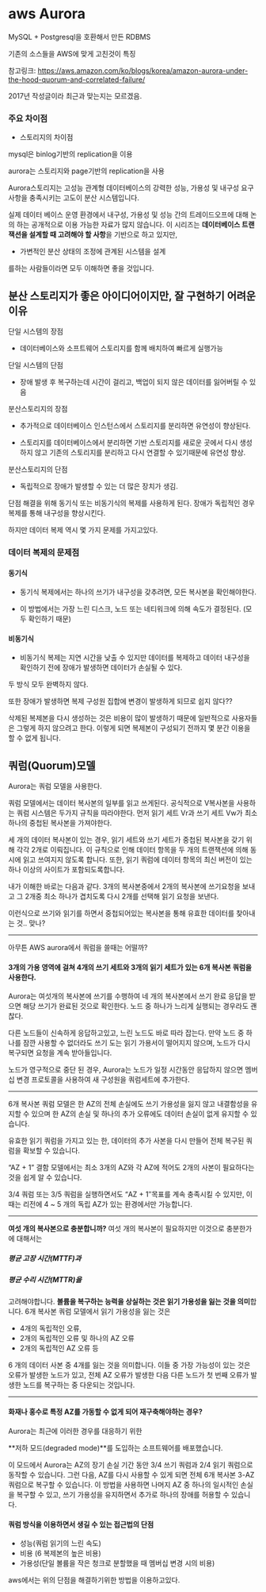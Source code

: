 # aws Aurora

MySQL + Postgresql을 호환해서 만든 RDBMS

기존의 소스들을 AWS에 맞게 고친것이 특징



참고링크: https://aws.amazon.com/ko/blogs/korea/amazon-aurora-under-the-hood-quorum-and-correlated-failure/

2017년 작성글이라 최근과 맞는지는 모르겠음.

### 주요 차이점

- 스토리지의 차이점

mysql은 binlog기반의 replication을 이용

aurora는 스토리지와 page기반의 replication을 사용



Aurora스토리지는 고성능 관계형 데이터베이스의 강력한 성능, 가용성 및 내구성 요구 사항을 충족시키는 고도이 분산 시스템입니다.



실제 데이터 베이스 운영 환경에서 내구성, 가용성 및 성능 간의 트레이드오프에 대해 논의 하는 공개적으로 이용 가능한 자료가 많지 않습니다. 이 시리즈는 **데이터베이스 트랜잭션을 설계할 때 고려해야 할 사항**을 기반으로 하고 있지만, 

- 가변적인 분산 상태의 조정에 관계된 시스템을 설계

를하는 사람들이라면 모두 이해하면 좋을 것입니다. 



 ## 분산 스토리지가 좋은 아이디어이지만, 잘 구현하기 어려운 이유

단일 시스템의 장점

- 데이터베이스와 소프트웨어 스토리지를 함께 배치하여 빠르게 실행가능

단일 시스템의 단점 

- 장애 발생 후 복구하는데 시간이 걸리고, 백업이 되지 않은 데이터를 잃어버릴 수 있음



분산스토리지의 장점

- 추가적으로 데이터베이스 인스턴스에서 스토리지를 분리하면 유연성이 향상된다.

- 스토리지를 데이터베이스에서 분리하면 기반 스토리지를 새로운 곳에서 다시 생성하지 않고 기존의 스토리지를 분리하고 다시 연결할 수 있기때문에 유연성 향상.

분산스토리지의 단점

- 독립적으로 장애가 발생할 수 있는 더 많은 장치가 생김.



단점 해결을 위해 동기식 또는 비동기식의 복제를 사용하게 된다. 장애가 독립적인 경우 복제를 통해 내구성을 향상시킨다.



하지만 데이터 복제 역시 몇 가지 문제를 가지고있다.

### 데이터 복제의 문제점 

#### 동기식

- 동기식 복제에서는 하나의 쓰기가 내구성을 갖추려면, 모든 복사본을 확인해야한다. 

- 이 방법에서는 가장 느린 디스크, 노드 또는 네티워크에 의해 속도가 결정된다. (모두 확인하기 때문)

#### 비동기식

- 비동기식 복제는 지연 시간을 낮출 수 있지만 데이터를 복제하고 데이터 내구성을 확인하기 전에 장애가 발생하면 데이터가 손실될 수 있다.



두 방식 모두 완벽하지 않다.

또한 장애가 발생하면 복제 구성원 집합에 변경이 발생하게 되므로 쉽지 않다??

삭제된 복제본을 다시 생성하는 것은 비용이 많이 발생하기 때문에 일반적으로 사용자들은 그렇게 하지 않으려고 한다. 이렇게 되면 복제본이 구성되기 전까지 몇 분간 이용을 할 수 없게 됩니다.



## 쿼럼(Quorum)모델

Aurora는 쿼럼 모델을 사용한다. 

쿼럼 모델에서는 데이터 복사본의 일부를 읽고 쓰게된다. 공식적으로 V복사본을 사용하는 쿼럼 시스템은 두가지 규칙을 따라야한다. 먼저 읽기 세트 Vr과 쓰기 세트 Vw가 최소 하나의 중첩된 복사본을 가져야한다.



세 개의 데이터 복사본이 있는 경우, 읽기 세트와 쓰기 세트가 중첩된 복사본을 갖기 위해 각각 2개로 이뤄집니다. 이 규칙으로 인해 데이터 항목을 두 개의 트랜잭션에 의해 동시에 읽고 쓰여지지 않도록 합니다. 또한, 읽기 쿼럼에 데이터 항목의 최신 버전이 있는 하나 이상의 사이트가 포함되도록합니다.



내가 이해한 바로는 다음과 같다. 3개의 복사본중에서 2개의 복사본에 쓰기요청을 보내고 그 2개중 최소 하나가 겹치도록 다시 2개를 선택해 읽기 요청을 보낸다.

이런식으로 쓰기와 읽기를 하면서 중첩되어있는 복사본을 통해 유효한 데이터를 찾아내는 것.. 맞나?

****

아무튼 AWS aurora에서 쿼럼을 쓸때는 어떨까?

#### 3개의 가용 영역에 걸쳐 4개의 쓰기 세트와 3개의 읽기 세트가 있는 6개 복사본 쿼럼을 사용한다. 

Aurora는 여섯개의 복사본에 쓰기를 수행하여 네 개의 복사본에서 쓰기 완료 응답을 받으면 해당 쓰기가 완료된 것으로 확인한다. 노드 중 하나가 느리게 실행되는 경우라도 괜찮다. 

다른 노드들이 신속하게 응답하고있고, 느린 노드도 바로 따라 잡는다. 만약 노드 중 하나를 잠깐 사용할 수 없더라도 쓰기 도는 읽기 가용서이 떨어지지 않으며, 노드가 다시 복구되면 요청을 계속 받아들입니다. 



노드가 영구적으로 중단 된 경우, Aurora는 노드가 일정 시간동안 응답하지 않으면 멤버십 변경 프로토콜을 사용하여 새 구성원을 쿼럼세트에 추가한다. 

****

6개 복사본 쿼럼 모델은 한 AZ의 전체 손실에도 쓰기 가용성을 잃지 않고 내결함성을 유지할 수 있으며 한 AZ의 손실 및 하나의 추가 오류에도 데이터 손실이 없게 유지할 수 있습니다. 

유효한 읽기 쿼럼을 가지고 있는 한, 데이터의 추가 사본을 다시 만들어 전체 복구된 쿼럼을 확보할 수 있습니다. 

“AZ + 1” 결함 모델에서는 최소 3개의 AZ와 각 AZ에 적어도 2개의 사본이 필요하다는 것을 쉽게 알 수 있습니다. 

3/4 쿼럼 또는 3/5 쿼럼을 실행하면서도 “AZ + 1″목표를 계속 충족시킬 수 있지만, 이 때는 리전에 4 ~ 5 개의 독립 AZ가 있는 환경에서만 가능합니다.

****

**여섯 개의 복사본으로 충분합니까?**
여섯 개의 복사본이 필요하지만 이것으로 충분한가에 대해서는 

##### 평균 고장 시간(MTTF)과 

##### 평균 수리 시간(MTTR)을 

고려해야합니다. **볼륨을 복구하는 능력을 상실하는 것은 읽기 가용성을 잃는 것을 의미**합니다. 6개 복사본 쿼럼 모델에서 읽기 가용성을 잃는 것은

- 4개의 독립적인 오류, 
- 2개의 독립적인 오류 및 하나의 AZ 오류 
-  2개의 독립적인 AZ 오류 등

 6 개의 데이터 사본 중 4개를 잃는 것을 의미합니다. 이들 중 가장 가능성이 있는 것은 오류가 발생한 노드가 있고, 전체 AZ 오류가 발생한 다음 다른 노드가 첫 번째 오류가 발생한 노드를 복구하는 중 다운되는 것입니다.

****

#### 화재나 홍수로 특정 AZ를 가동할 수 없게 되어 재구축해야하는 경우?

Aurora는 최근에 이러한 경우를 대응하기 위한 

**저하 모드(degraded mode)**를 도입하는 소프트웨어를 배포했습니다.

 이 모드에서 Aurora는 AZ의 장기 손실 기간 동안 3/4 쓰기 쿼럼과 2/4 읽기 쿼럼으로 동작할 수 있습니다. 그런 다음, AZ를 다시 사용할 수 있게 되면 전체 6개 복사본 3-AZ 쿼럼으로 복구할 수 있습니다. 이 방법을 사용하면 나머지 AZ 중 하나의 일시적인 손실을 복구할 수 있고, 쓰기 가용성을 유지하면서 추가로 하나의 장애를 허용할 수 있습니다.

#### 쿼럼 방식을 이용하면서 생길 수 있는 접근법의 단점

- 성능(쿼럼 읽기의 느린 속도)
- 비용 (6 복제본의 높은 비용)
- 가용성(단일 볼륨을 작은 청크로 분할했을 때 멤버십 변경 시의 비용)

aws에서는 위의 단점을 해결하기위한 방법을 이용하고있다.

